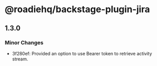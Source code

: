 # @roadiehq/backstage-plugin-jira

## 1.3.0
### Minor Changes

- 3f280ef: Provided an option to use Bearer token to retrieve activity stream.
